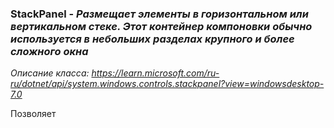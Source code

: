 ### StackPanel - *Размещает элементы в горизонтальном или вертикальном стеке. Этот контейнер компоновки обычно используется в небольших разделах крупного и более сложного окна*

*Описание класса: https://learn.microsoft.com/ru-ru/dotnet/api/system.windows.controls.stackpanel?view=windowsdesktop-7.0*

Позволяет
